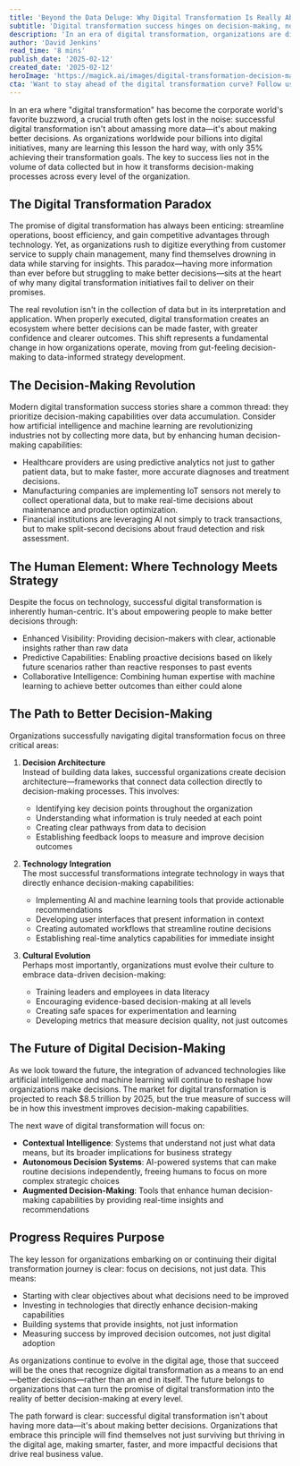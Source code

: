 ```yaml
---
title: 'Beyond the Data Deluge: Why Digital Transformation Is Really About Making Smarter Decisions'
subtitle: 'Digital transformation success hinges on decision-making, not just data collection'
description: 'In an era of digital transformation, organizations are discovering that success isn\'t about collecting more data—it\'s about making better decisions. With only 35% of digital initiatives meeting their goals, the focus needs to shift from data accumulation to enhancing decision-making capabilities through technology and human expertise.'
author: 'David Jenkins'
read_time: '8 mins'
publish_date: '2025-02-12'
created_date: '2025-02-12'
heroImage: 'https://magick.ai/images/digital-transformation-decision-making.jpg'
cta: 'Want to stay ahead of the digital transformation curve? Follow us on LinkedIn for more insights on making smarter, data-driven decisions that drive real business value.'
---
```


In an era where "digital transformation" has become the corporate world's favorite buzzword, a crucial truth often gets lost in the noise: successful digital transformation isn't about amassing more data—it's about making better decisions. As organizations worldwide pour billions into digital initiatives, many are learning this lesson the hard way, with only 35% achieving their transformation goals. The key to success lies not in the volume of data collected but in how it transforms decision-making processes across every level of the organization.

## The Digital Transformation Paradox

The promise of digital transformation has always been enticing: streamline operations, boost efficiency, and gain competitive advantages through technology. Yet, as organizations rush to digitize everything from customer service to supply chain management, many find themselves drowning in data while starving for insights. This paradox—having more information than ever before but struggling to make better decisions—sits at the heart of why many digital transformation initiatives fail to deliver on their promises.

The real revolution isn't in the collection of data but in its interpretation and application. When properly executed, digital transformation creates an ecosystem where better decisions can be made faster, with greater confidence and clearer outcomes. This shift represents a fundamental change in how organizations operate, moving from gut-feeling decision-making to data-informed strategy development.

## The Decision-Making Revolution

Modern digital transformation success stories share a common thread: they prioritize decision-making capabilities over data accumulation. Consider how artificial intelligence and machine learning are revolutionizing industries not by collecting more data, but by enhancing human decision-making capabilities:

- Healthcare providers are using predictive analytics not just to gather patient data, but to make faster, more accurate diagnoses and treatment decisions.
- Manufacturing companies are implementing IoT sensors not merely to collect operational data, but to make real-time decisions about maintenance and production optimization.
- Financial institutions are leveraging AI not simply to track transactions, but to make split-second decisions about fraud detection and risk assessment.

## The Human Element: Where Technology Meets Strategy

Despite the focus on technology, successful digital transformation is inherently human-centric. It's about empowering people to make better decisions through:

- Enhanced Visibility: Providing decision-makers with clear, actionable insights rather than raw data
- Predictive Capabilities: Enabling proactive decisions based on likely future scenarios rather than reactive responses to past events
- Collaborative Intelligence: Combining human expertise with machine learning to achieve better outcomes than either could alone

## The Path to Better Decision-Making

Organizations successfully navigating digital transformation focus on three critical areas:

1. **Decision Architecture**  
   Instead of building data lakes, successful organizations create decision architecture—frameworks that connect data collection directly to decision-making processes. This involves:
   - Identifying key decision points throughout the organization
   - Understanding what information is truly needed at each point
   - Creating clear pathways from data to decision
   - Establishing feedback loops to measure and improve decision outcomes

2. **Technology Integration**  
   The most successful transformations integrate technology in ways that directly enhance decision-making capabilities:
   - Implementing AI and machine learning tools that provide actionable recommendations
   - Developing user interfaces that present information in context
   - Creating automated workflows that streamline routine decisions
   - Establishing real-time analytics capabilities for immediate insight

3. **Cultural Evolution**  
   Perhaps most importantly, organizations must evolve their culture to embrace data-driven decision-making:
   - Training leaders and employees in data literacy
   - Encouraging evidence-based decision-making at all levels
   - Creating safe spaces for experimentation and learning
   - Developing metrics that measure decision quality, not just outcomes

## The Future of Digital Decision-Making

As we look toward the future, the integration of advanced technologies like artificial intelligence and machine learning will continue to reshape how organizations make decisions. The market for digital transformation is projected to reach $8.5 trillion by 2025, but the true measure of success will be in how this investment improves decision-making capabilities.

The next wave of digital transformation will focus on:

- **Contextual Intelligence**: Systems that understand not just what data means, but its broader implications for business strategy
- **Autonomous Decision Systems**: AI-powered systems that can make routine decisions independently, freeing humans to focus on more complex strategic choices
- **Augmented Decision-Making**: Tools that enhance human decision-making capabilities by providing real-time insights and recommendations

## Progress Requires Purpose

The key lesson for organizations embarking on or continuing their digital transformation journey is clear: focus on decisions, not just data. This means:

- Starting with clear objectives about what decisions need to be improved
- Investing in technologies that directly enhance decision-making capabilities
- Building systems that provide insights, not just information
- Measuring success by improved decision outcomes, not just digital adoption

As organizations continue to evolve in the digital age, those that succeed will be the ones that recognize digital transformation as a means to an end—better decisions—rather than an end in itself. The future belongs to organizations that can turn the promise of digital transformation into the reality of better decision-making at every level.

The path forward is clear: successful digital transformation isn't about having more data—it's about making better decisions. Organizations that embrace this principle will find themselves not just surviving but thriving in the digital age, making smarter, faster, and more impactful decisions that drive real business value.